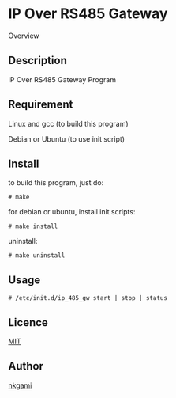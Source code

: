 IP Over RS485 Gateway
====

Overview

## Description
IP Over RS485 Gateway Program

## Requirement
Linux and gcc (to build this program)

Debian or Ubuntu (to use init script)

## Install
to build this program, just do:

`# make`

for debian or ubuntu, install init scripts:

`# make install`

uninstall:

`# make uninstall`

## Usage
`# /etc/init.d/ip_485_gw start | stop | status`

## Licence

[MIT](https://github.com/tcnksm/tool/blob/master/LICENCE)

## Author

[nkgami](https://github.com/nkgami)
